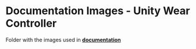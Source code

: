 # Documentation Images - Unity Wear Controller

Folder with the images used in [**documentation**](https://github.com/juanpomares/Unity-Wear-Controller/wiki)